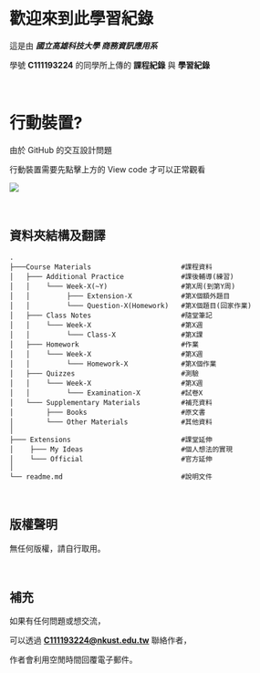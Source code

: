 # 歡迎來到此學習紀錄

這是由 ***國立高雄科技大學 商務資訊應用系***

學號 **C111193224** 的同學所上傳的 **課程紀錄** 與 **學習紀錄**

&emsp;
# 行動裝置?
由於 GitHub 的交互設計問題

行動裝置需要先點擊上方的 View code 才可以正常觀看

![](https://cutt.ly/MobileHowToLook)

&emsp;
## 資料夾結構及翻譯

    .
    ├───Course Materials                      #課程資料
    │   ├─── Additional Practice              #課後輔導(練習)
    │   │    └─── Week-X(~Y)                  #第X周(到第Y周)
    │   │         ├─── Extension-X            #第X個額外題目
    │   │         └─── Question-X(Homework)   #第X個題目(回家作業)
    │   ├─── Class Notes                      #隨堂筆記
    │   │    └─── Week-X                      #第X週
    │   │         └─── Class-X                #第X課
    │   ├─── Homework                         #作業
    │   │    └─── Week-X                      #第X週
    │   │         └─── Homework-X             #第X個作業
    │   ├─── Quizzes                          #測驗
    │   │    └─── Week-X                      #第X週
    │   │         └─── Examination-X          #試卷X
    │   └─── Supplementary Materials          #補充資料
    │        ├─── Books                       #原文書
    │        └─── Other Materials             #其他資料
    │
    ├─── Extensions                           #課堂延伸
    │    ├─── My Ideas                        #個人想法的實現
    │    └─── Official                        #官方延伸
    │
    └── readme.md                             #說明文件

&emsp;
## 版權聲明
無任何版權，請自行取用。

&emsp;
## 補充
如果有任何問題或想交流，

可以透過 **C111193224@nkust.edu.tw** 聯絡作者，

作者會利用空閒時間回覆電子郵件。